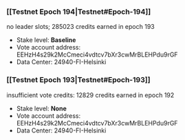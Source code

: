 ### [[Testnet Epoch 194|Testnet#Epoch-194]]
no leader slots; 285023 credits earned in epoch 193
* Stake level: **Baseline**
* Vote account address: EEHzH4s29k2McCmeci4vdtcv7bXr3cwMrBLEHPdu9rGF
* Data Center: 24940-FI-Helsinki
### [[Testnet Epoch 193|Testnet#Epoch-193]]
insufficient vote credits: 12829 credits earned in epoch 192
* Stake level: **None**
* Vote account address: EEHzH4s29k2McCmeci4vdtcv7bXr3cwMrBLEHPdu9rGF
* Data Center: 24940-FI-Helsinki